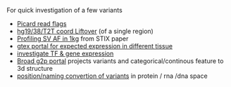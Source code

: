 For quick investigation of a few variants 

- [Picard read flags](https://broadinstitute.github.io/picard/explain-flags.html)
- [hg19/38/T2T coord Liftover](https://liftover.broadinstitute.org/) (of a single region)
- [Profiling SV AF in 1kg](https://stix.colorado.edu/) from STIX paper
- [gtex portal for expected expression in different tissue](https://gtexportal.org/home/)
- [investigate TF & gene expression](http://cistrome.org/db/#/)
- [Broad g2p portal](https://g2p.broadinstitute.org/) projects variants and categorical/continous feature to 3d structure
- [position/naming convertion of variants](https://mutalyzer.nl/) in protein / rna /dna space
